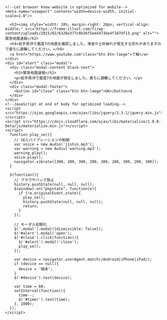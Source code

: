<html>
  <head>
    <meta charset="utf-8">
    <!--Import Google Icon Font-->
    <link href="https://fonts.googleapis.com/icon?family=Material+Icons" rel="stylesheet">
    <!--Import materialize.css-->
    <link rel="stylesheet" href="https://cdnjs.cloudflare.com/ajax/libs/materialize/1.0.0-beta/css/materialize.min.css">

    <!--Let browser know website is optimized for mobile-->
    <meta name="viewport" content="width=device-width, initial-scale=1.0"/>
  </head>

  <body class="red darken-3 white-text">
    <div class="container">
      
      <h2><img style="width: 20%; margin-right: 20px; vertical-align: middle;" src="https://frame-illust.com/fi/wp-content/uploads/2015/02/6326e377c0b36f5eed473be4f3d7df13.png" alt="">緊急地震速報</h2>
      <h4>岩手県沖で震度7の地震を確認しました。津波や土砂崩れが発生する恐れがありますので直ちに避難してください。</h4>
      <a href="https://www.youtube.com"class="btn btn-laege">了解</a>
    </div>
    <div id="alert" class="modal">
      <div class="modal-content black-text">
        <h2>緊急地震速報</h2>
        <p>岩手県沖で震度7の地震が発生しました。直ちに避難してください。</p>
      </div>
      <div class="modal-footer">
        <button id="close" class="btn btn-laege">OK</button>d
      </div>
    </div>
    <!--JavaScript at end of body for optimized loading-->
    <script src="https://ajax.googleapis.com/ajax/libs/jquery/3.3.1/jquery.min.js"></script>
    <script src="https://cdnjs.cloudflare.com/ajax/libs/materialize/1.0.0-beta/js/materialize.min.js"></script>
    <script>
      function play_se(){
        // SEとバイブレーションの制御
        var voice = new Audio('jishin.mp3');
        var warning = new Audio('warning.mp3');
        warning.play();
        voice.play();
        navigator.vibrate([300, 200, 300, 200, 300, 200, 300, 200, 300]);
      }

      $(function(){
        // ブラウザバック禁止
        history.pushState(null, null, null);
        $(window).on("popstate", function(e){
          if (!e.originalEvent.state){
            play_se();
            history.pushState(null, null, null);
            return;
          }
        });

        // モーダル初期化
        $('.modal').modal({dismissible: false});
        $('#alert').modal('open');
        $('#close').click(function(){
          $('#alert').modal('close');
          play_se();
        });

        var device = navigator.userAgent.match(/Android|iPhone|iPad/);
        if (device == null){
          device = '端末';
        }
        $('#device').text(device);

        var time = 60;
        setInterval(function(){
          time--;
          $('#timer').text(time);
        }, 1000);
      });
    </script>
  </body>
</html>
